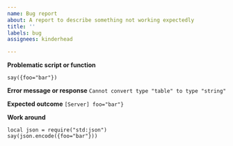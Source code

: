 ```yaml
---
name: Bug report
about: A report to describe something not working expectedly
title: ''
labels: bug
assignees: kinderhead

---
```


**Problematic script or function**
```
say({foo="bar"})
```

**Error message or response**
`Cannot convert type "table" to type "string"`

**Expected outcome**
`[Server] foo="bar"}`

**Work around**
```
local json = require("std:json")
say(json.encode({foo="bar"}))
```
